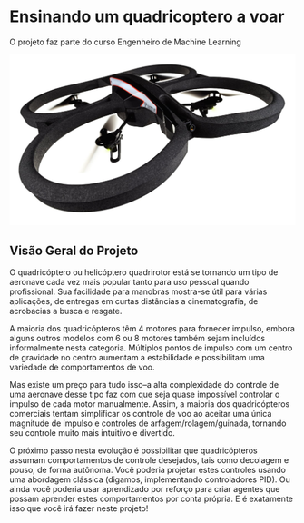 # Ensinando um quadricoptero a voar

O projeto faz parte do curso Engenheiro de Machine Learning

![alt text](https://github.com/vyniciuss/RL_Quadcopter/blob/master/drone.jpg)

## Visão Geral do Projeto

O quadricóptero ou helicóptero quadrirotor está se tornando um tipo de aeronave cada vez mais popular tanto para uso pessoal quando profissional. Sua facilidade para manobras mostra-se útil para várias aplicações, de entregas em curtas distâncias a cinematografia, de acrobacias a busca e resgate.

A maioria dos quadricópteros têm 4 motores para fornecer impulso, embora alguns outros modelos com 6 ou 8 motores também sejam incluídos informalmente nesta categoria. Múltiplos pontos de impulso com um centro de gravidade no centro aumentam a estabilidade e possibilitam uma variedade de comportamentos de voo.

Mas existe um preço para tudo isso–a alta complexidade do controle de uma aeronave desse tipo faz com que seja quase impossível controlar o impulso de cada motor manualmente. Assim, a maioria dos quadricópteros comerciais tentam simplificar os controle de voo ao aceitar uma única magnitude de impulso e controles de arfagem/rolagem/guinada, tornando seu controle muito mais intuitivo e divertido.

O próximo passo nesta evolução é possibilitar que quadricópteros assumam comportamentos de controle desejados, tais como decolagem e pouso, de forma autônoma. Você poderia projetar estes controles usando uma abordagem clássica (digamos, implementando controladores PID). Ou ainda você poderia usar aprendizado por reforço para criar agentes que possam aprender estes comportamentos por conta própria. E é exatamente isso que você irá fazer neste projeto!





